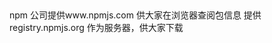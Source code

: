 <!--
 * @Date: 2022-11-29 14:31:55
 * @LastEditors: zhaogang 156606672@qq.com
 * @LastEditTime: 2022-11-29 15:45:32
 * @FilePath: /learn-node-20221114/src/system_module/npm/describe.md
 * @name: filename
 * @description: description
-->
## 
npm 公司提供www.npmjs.com 供大家在浏览器查阅包信息
提供registry.npmjs.org 作为服务器，供大家下载

